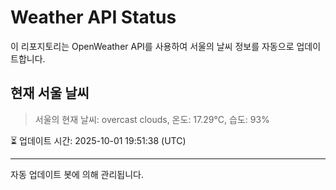 
# Weather API Status

이 리포지토리는 OpenWeather API를 사용하여 서울의 날씨 정보를 자동으로 업데이트합니다.

## 현재 서울 날씨
> 서울의 현재 날씨: overcast clouds, 온도: 17.29°C, 습도: 93%

⏳ 업데이트 시간: 2025-10-01 19:51:38 (UTC)

---
자동 업데이트 봇에 의해 관리됩니다.

